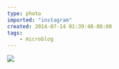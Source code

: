```yaml
---
type: photo
imported: "instagram"
created: 2014-07-14 01:39:48-08:00
tags:
    - microblog
---
```

![](/media/images/photos/2014/07/a69258f8fb7b8bf2da26382b486e03cd.jpg)


